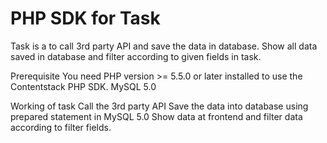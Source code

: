 # PHP SDK for Task

Task is a to call 3rd party API and save the data in database.
Show all data saved in database and filter according to given fields in task.

Prerequisite
You need PHP version >= 5.5.0 or later installed to use the Contentstack PHP SDK.
MySQL 5.0

Working of task
Call the 3rd party API
Save the data into database using prepared statement in MySQL 5.0
Show data at frontend and filter data according to filter fields.


